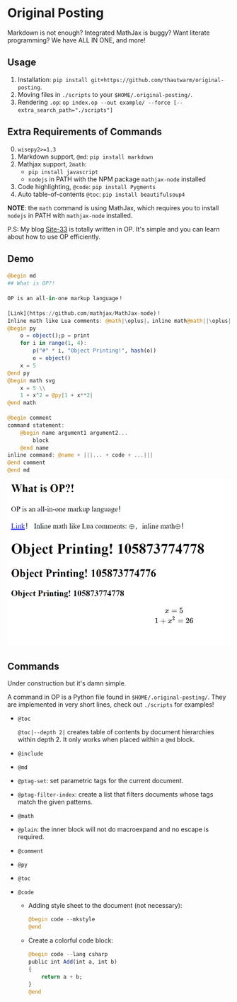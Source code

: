 # Original Posting

Markdown is not enough? Integrated MathJax is buggy? Want literate programming? We have ALL IN ONE, and more!

## Usage

1. Installation: `pip install git+https://github.com/thautwarm/original-posting`.
2. Moving files in `./scripts` to your `$HOME/.original-posting/`.
3. Rendering `.op`: `op index.op --out example/ --force [--extra_search_path="./scripts"]`

## Extra Requirements of Commands

0. `wisepy2>=1.3`
1. Markdown support, `@md`: `pip install markdown`
2. Mathjax support, `2math`:
    - `pip install javascript`
    - `nodejs` in PATH with the NPM package `mathjax-node` installed
3. Code highlighting, `@code`: `pip install Pygments`
4. Auto table-of-contents `@toc`: `pip install beautifulsoup4`

**NOTE**: the `math` command is using MathJax, which requires you to install `nodejs` in PATH with `mathjax-node` installed.

P.S: My blog [Site-33](https://github.com/thautwarm/Site-33) is totally written in OP. It's simple and you can learn about how to use OP efficiently.

## Demo
```julia
@begin md
## What is OP?!

OP is an all-in-one markup language！

[Link](https://github.com/mathjax/MathJax-node)！
Inline math like Lua comments: @math|\oplus|，inline math@math||\oplus||！
@begin py
    o = object();p = print
    for i in range(1, 4):
        p("#" * i, "Object Printing!", hash(o))
        o = object()
    x = 5
@end py
@begin math svg
    x = 5 \\
    1 + x^2 = @py|1 + x**2|
@end math

@begin comment
command statement:
    @begin name argument1 argument2...
        block
    @end name
inline command: @name + |||... + code + ...|||
@end comment
@end md
```

![demo](static/demo.png)

## Commands

Under construction but it's damn simple.

A command in OP is a Python file found in `$HOME/.original-posting/`. They are implemented in very short lines, check out `./scripts` for examples!

- `@toc`

    `@toc|--depth 2|` creates table of contents by document hierarchies within depth 2. It only works when placed within a `@md` block.

- `@include`
- `@md`
- `@ptag-set`: set parametric tags for the current document.
- `@ptag-filter-index`: create a list that filters documents whose tags match the given patterns.
- `@math`
- `@plain`: the inner block will not do macroexpand and no escape is required.
- `@comment`
- `@py`
- `@toc`
- `@code`

    - Adding style sheet to the document (not necessary):

        ```julia
        @begin code --mkstyle
        @end
        ```

    - Create a colorful code block:

        ```julia
        @begin code --lang csharp
        public int Add(int a, int b)
        {
            return a + b;
        }
        @end
        ```
